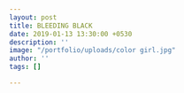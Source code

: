 ```yaml
---
layout: post
title: BLEEDING BLACK
date: 2019-01-13 13:30:00 +0530
description: ''
image: "/portfolio/uploads/color girl.jpg"
author: ''
tags: []

---
```

